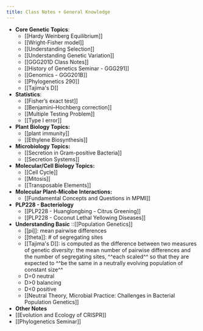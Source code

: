 ```yaml
---
title: Class Notes + General Knowledge
---
```


- **Core Genetic Topics**:
	- [[Hardy Weinberg Equilibrium]]
	- [[Wright-Fisher model]]
	- [[Understanding Selection]]
	- [[Understanding Genetic Variation]]
	- [[GGG201D Class Notes]]
	- [[History of Genetics Seminar - GGG291]]
	- [[Genomics - GGG201B]]
	- [[Phylogenetics 290]]
	- [[Tajima's D]]
- **Statistics**:
	- [[Fisher’s exact test]]
	- [[Benjamini–Hochberg correction]]
	- [[Multiple Testing Problem]]
	- [[Type I error]]
- **Plant Biology Topics:**
	- [[plant immunity]]
	- [[Ethylene Biosynthesis]]
- **Microbiology Topics:**
	- [[Secretion in Gram-positive Bacteria]]
	- [[Secretion Systems]]
- **Molecular/Cell Biology Topics:**
	- [[Cell Cycle]]
	- [[Mitosis]]
	- [[Transposable Elements]]
- **Molecular Plant-Micobe Interactions:**
	- [[Fundamental Concepts and Questions in MPMI]]
- **PLP228 - Bacteriology**
	- [[PLP228 - Huanglongbing - Citrus Greening]]
	- [[PLP228 - Coconut Lethal Yellowing Diseases]]
-
  **Understanding Basic** ::[[Population Genetics]]
	- [[pi]]: mean pairwise differences
	- [[theta]]: # of segregating sites
	- [[Tajima's D]]: is computed as the difference between two measures of genetic diversity: the mean number of pairwise differences and the number of segregating sites, ^^each scaled^^ so that they are expected to ^^be the same in a neutrally evolving population of constant size^^
	- D=0 neutral
	- D>0 balancing
	- D<0 positive
	- [[Neutral Theory, Microbial Practice: Challenges in Bacterial Population Genetics]]
- **Other Notes**
- [[Evolution and Ecology of CRISPR]]
- [[Phylogenetics Seminar]]